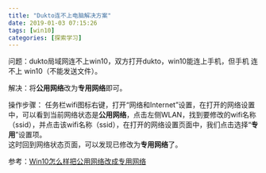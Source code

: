 ```yaml
---
title: "Dukto连不上电脑解决方案"
date: 2019-01-03 07:15:26
tags: [win10]
categories: [探索学习]
---
```


问题：dukto局域网连不上win10，双方打开dukto，win10能连上手机，但手机 连不上 win10（不能发送文件）。

解决：将**公用网络**改为**专用网络**即可。

操作步骤：
任务栏wifi图标右键，打开“网络和Internet”设置，在打开的网络设置中，可以看到当前网络状态是**公用网络**，点击左侧WLAN，找到要修改的wifi名称（ssid），并点击该wifi名称（ssid），在打开的网络设置页面中，我们点击选择“**专用**”设置项。    
这时回到网络状态页面，可以发现已修改为**专用网络**了。

参考：[Win10怎么样把公用网络改成专用网络](https://jingyan.baidu.com/article/2a138328ed9842074a134f08.html)